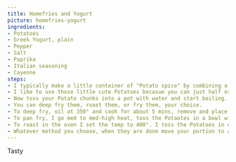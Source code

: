 ```yaml
---
title: Homefries and Yogurt
picture: homefries-yogurt
ingredients:
- Potatoes
- Greek Yogurt, plain
- Pepper
- Salt
- Paprika
- Italian seasoning 
- Cayenne
steps:
- I typically make a little container of "Potato spice" by combining a tbsp of each (maybe only 1/2 tbsp for Cayenne) of the spices. If you don't want to do that then I would probably use maybe like 1/2 tsp of each or maybe a tsp depending on how many Potatoes you use, but really save yourself the trouble and just make yourself a little "Potato Spice" jar so you can just grab and go. It's great for eggs, saute'd mushrooms and onions, you get my point.
- I like to use those little cute Potatoes becasue you can just half or quarter them and they are the perfect size, but if you are using full sized Potatoes aim to cut them into 1/4 inch chunks. 
- Now toss your Potato chunks into a pot with water and start boiling. Once boiled you want to take them out as soon as the middle gets soft. This doesn't take two long, probably about 5 minutes, especially if you have small chunks.
- You can deep fry them, roast them, or fry them, your choice. 
- To deep fry, oil at 350° and cook for about 5 mins, remove and place in strainer for a minute to have excess oil drip off, then toss in a bowl with your desired amount of spices. 
- To pan fry, I go med to med-high heat, toss the Potaotes in a bowl with oil and spices then toss in your frying pan. Let them sit for a couple of minutes each time before you stir. Keep doing so until the outer layer reaches desired crunchiness, careful though, easy to burn and if you stir it too much you'll notice your Potatoes will stick and break in your pan.
- To roast in the oven I set the temp to 400°. I toss the Potatoes in oil and spices and place skin side down on a greased baking tray. Place into oven for 10 minutes and check how crispy they are, let roast longer if needed.
- Whatever method you choose, when they are done move your portion to a bowl and add a tbsp or two of greek yogurt to the dish annd stir. Done.
---
```


Tasty